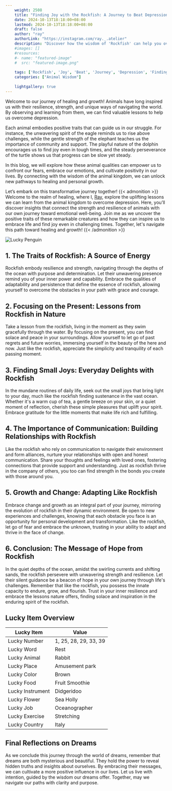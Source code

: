 ```yaml
---
    weight: 2508
    title: "Finding Joy with the Rockfish: A Journey to Beat Depression"  # Assuming 'title' column exists
    date: 2024-10-13T18:18:00+08:00
    lastmod: 2024-10-13T18:18:00+08:00
    draft: false
    author: "ray"
    authorLink: "https://instagram.com/ray._.atelier"
    description: "Discover how the wisdom of 'Rockfish' can help you overcome depression and find joy in your life journey."
    #images: []
    #resources:
    #- name: "featured-image"
    #  src: "featured-image.png"
    
    tags: ['Rockfish', 'Joy', 'Beat', 'Journey', 'Depression', 'Finding']
    categories: ["Animal Wisdom"]
    
    lightgallery: true
---
```

    
Welcome to our journey of healing and growth! Animals have long inspired us with their resilience, strength, and unique ways of navigating the world. By observing and learning from them, we can find valuable lessons to help us overcome depression.

Each animal embodies positive traits that can guide us in our struggle. For instance, the unwavering spirit of the eagle reminds us to rise above challenges, while the gentle strength of the elephant teaches us the importance of community and support. The playful nature of the dolphin encourages us to find joy even in tough times, and the steady perseverance of the turtle shows us that progress can be slow yet steady.

In this blog, we will explore how these animal qualities can empower us to confront our fears, embrace our emotions, and cultivate positivity in our lives. By connecting with the wisdom of the animal kingdom, we can unlock new pathways to healing and personal growth.

Let’s embark on this transformative journey together!
{{< admonition >}}
Welcome to the realm of healing, where I, [Ray](https://instagram.com/ray._.atelier), explore the uplifting lessons we can learn from the animal kingdom to overcome depression. Here, you’ll discover insights that connect the strength and resilience of animals with our own journey toward emotional well-being. Join me as we uncover the positive traits of these remarkable creatures and how they can inspire us to embrace life and find joy even in challenging times. Together, let's navigate this path toward healing and growth!
{{< /admonition >}}

![Lucky Penguin](https://cdn.pixabay.com/photo/2024/09/07/02/34/penguins-9028827_1280.jpg "Lucky Penguin")

## 1. The Traits of Rockfish: A Source of Energy
Rockfish embody resilience and strength, navigating through the depths of the ocean with purpose and determination. Let their unwavering presence remind you of your inner power and capability. Embrace the qualities of adaptability and persistence that define the essence of rockfish, allowing yourself to overcome the obstacles in your path with grace and courage.

## 2. Focusing on the Present: Lessons from Rockfish in Nature
Take a lesson from the rockfish, living in the moment as they swim gracefully through the water. By focusing on the present, you can find solace and peace in your surroundings. Allow yourself to let go of past regrets and future worries, immersing yourself in the beauty of the here and now. Just like the rockfish, appreciate the simplicity and tranquility of each passing moment.

## 3. Finding Small Joys: Everyday Delights with Rockfish
In the mundane routines of daily life, seek out the small joys that bring light to your day, much like the rockfish finding sustenance in the vast ocean. Whether it's a warm cup of tea, a gentle breeze on your skin, or a quiet moment of reflection, cherish these simple pleasures that uplift your spirit. Embrace gratitude for the little moments that make life rich and fulfilling.

## 4. The Importance of Communication: Building Relationships with Rockfish
Like the rockfish who rely on communication to navigate their environment and form alliances, nurture your relationships with open and honest communication. Share your thoughts and feelings with loved ones, fostering connections that provide support and understanding. Just as rockfish thrive in the company of others, you too can find strength in the bonds you create with those around you.

## 5. Growth and Change: Adapting Like Rockfish
Embrace change and growth as an integral part of your journey, mirroring the evolution of rockfish in their dynamic environment. Be open to new experiences and challenges, knowing that each obstacle you face is an opportunity for personal development and transformation. Like the rockfish, let go of fear and embrace the unknown, trusting in your ability to adapt and thrive in the face of change.

## 6. Conclusion: The Message of Hope from Rockfish
In the quiet depths of the ocean, amidst the swirling currents and shifting sands, the rockfish persevere with unwavering strength and resilience. Let their silent guidance be a beacon of hope in your own journey through life's challenges. Remember that like the rockfish, you possess the innate capacity to endure, grow, and flourish. Trust in your inner resilience and embrace the lessons nature offers, finding solace and inspiration in the enduring spirit of the rockfish.


## Lucky Item Overview
| Lucky Item          | Value              |
|---------------|--------------------|
| Lucky Number        | 1, 25, 28, 29, 33, 39  |
| Lucky Word          | Rest |
| Lucky Animal        | Rabbit |
| Lucky Place         | Amusement park     |
| Lucky Color         | Brown     |
| Lucky Food          | Fruit Smoothie      |
| Lucky Instrument    | Didgeridoo |
| Lucky Flower        | Sea Holly    |
| Lucky Job           | Oceanographer       |
| Lucky Exercise      | Stretching  |
| Lucky Country       | Italy    |


##  Final Reflections on Dreams

As we conclude this journey through the world of dreams, remember that dreams are both mysterious and beautiful. They hold the power to reveal hidden truths and insights about ourselves. By embracing their messages, we can cultivate a more positive influence in our lives. Let us live with intention, guided by the wisdom our dreams offer. Together, may we navigate our paths with clarity and purpose.
